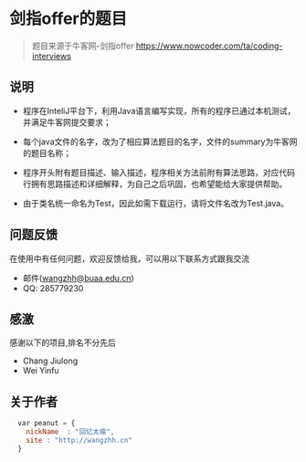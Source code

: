 # 剑指offer的题目


> 题目来源于牛客网-剑指offer  https://www.nowcoder.com/ta/coding-interviews



## 说明

* 程序在InteliJ平台下，利用Java语言编写实现，所有的程序已通过本机测试，并满足牛客网提交要求；


* 每个java文件的名字，改为了相应算法题目的名字，文件的summary为牛客网的题目名称；


* 程序开头附有题目描述、输入描述，程序相关方法前附有算法思路，对应代码行拥有思路描述和详细解释，为自己之后巩固，也希望能给大家提供帮助。


* 由于类名统一命名为Test，因此如需下载运行，请将文件名改为Test.java。


## 问题反馈
在使用中有任何问题，欢迎反馈给我，可以用以下联系方式跟我交流

* 邮件(wangzhh@buaa.edu.cn)
* QQ: 285779230


## 感激
感谢以下的项目,排名不分先后

* Chang Jiulong
* Wei Yinfu

## 关于作者

```javascript
  var peanut = {
    nickName  : "回忆太瘦",
    site : "http://wangzhh.cn"
  }
```
